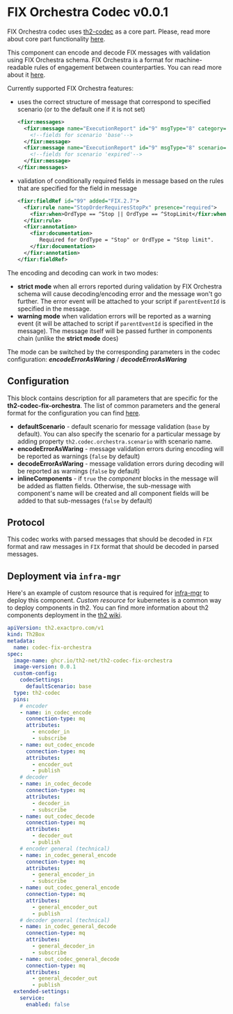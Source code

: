 # FIX Orchestra Codec v0.0.1

FIX Orchestra codec uses [th2-codec](https://github.com/th2-net/th2-codec) as a core part.
Please, read more about core part functionality [here](https://github.com/th2-net/th2-codec/blob/master/README.md).

This component can encode and decode FIX messages with validation using FIX Orchestra schema.
FIX Orchestra is a format for machine-readable rules of engagement between counterparties.
You can read more about it [here](https://github.com/FIXTradingCommunity/fix-orchestra-spec/blob/master/v1-0-STANDARD/orchestra_spec.md).

Currently supported FIX Orchestra features:
+ uses the correct structure of message that correspond to specified scenario (or to the default one if it is not set)
  ```xml
  <fixr:messages>
    <fixr:message name="ExecutionReport" id="9" msgType="8" category="SingleGeneralOrderHandling" section="Trade" added="FIX.2.7" abbrName="ExecRpt" flow="Executions">
      <!--fields for scenario 'base'-->
    </fixr:message>
    <fixr:message name="ExecutionReport" id="9" msgType="8" scenario="expired" flow="Executions">
      <!--fields for scenario 'expired'-->
    </fixr:message>
  </fixr:messages>
  ```
+ validation of conditionally required fields in message based on the rules that are specified for the field in message
  ```xml
  <fixr:fieldRef id="99" added="FIX.2.7">
    <fixr:rule name="StopOrderRequiresStopPx" presence="required">
      <fixr:when>OrdType == ^Stop || OrdType == ^StopLimit</fixr:when>
    </fixr:rule>
    <fixr:annotation>
      <fixr:documentation>
         Required for OrdType = "Stop" or OrdType = "Stop limit".
      </fixr:documentation>
    </fixr:annotation>
  </fixr:fieldRef>
  ```
  
The encoding and decoding can work in two modes:
+ **strict mode** when all errors reported during validation by FIX Orchestra schema will cause decoding/encoding error and the message won't go further.
The error event will be attached to your script if `parentEventId` is specified in the message.
+ **warning mode** when validation errors will be reported as a warning event (it will be attached to script if `parentEventId` is specified in the message).
The message itself will be passed further in components chain (unlike the **strict mode** does)

The mode can be switched by the corresponding parameters in the codec configuration: _**encodeErrorAsWaring**_ / _**decodeErrorAsWaring**_

## Configuration

This block contains description for all parameters that are specific for the **th2-codec-fix-orchestra**.
The list of common parameters and the general format for the configuration you can find [here](https://github.com/th2-net/th2-codec/blob/master/README.md#codec-settings).

+ **defaultScenario** - default scenario for message validation (`base` by default).
  You can also specify the scenario for a particular message by adding property `th2.codec.orchestra.scenario` with scenario name. 
+ **encodeErrorAsWaring** - message validation errors during encoding will be reported as warnings (`false` by default)
+ **decodeErrorAsWaring** - message validation errors during decoding will be reported as warnings (`false` by default)
+ **inlineComponents** - if `true` the _component_ blocks in the message will be added as flatten fields.
  Otherwise, the sub-message with component's name will be created and all component fields will be added to that sub-messages (`false` by default) 

## Protocol

This codec works with parsed messages that should be decoded in `FIX` format and raw messages in `FIX` format that should be decoded in parsed messages.

## Deployment via `infra-mgr`

Here's an example of custom resource that is required for [infra-mgr](https://github.com/th2-net/th2-infra-mgr) to deploy this component.
_Custom resource_ for kubernetes is a common way to deploy components in th2.
You can find more information about th2 components deployment in the [th2 wiki](https://github.com/th2-net/th2-documentation/wiki).

```yaml
apiVersion: th2.exactpro.com/v1
kind: Th2Box
metadata:
  name: codec-fix-orchestra
spec:
  image-name: ghcr.io/th2-net/th2-codec-fix-orchestra
  image-version: 0.0.1
  custom-config:
    codecSettings:
      defaultScenario: base
  type: th2-codec
  pins:
    # encoder
    - name: in_codec_encode
      connection-type: mq
      attributes:
        - encoder_in
        - subscribe
    - name: out_codec_encode
      connection-type: mq
      attributes:
        - encoder_out
        - publish
    # decoder
    - name: in_codec_decode
      connection-type: mq
      attributes:
        - decoder_in
        - subscribe
    - name: out_codec_decode
      connection-type: mq
      attributes:
        - decoder_out
        - publish
    # encoder general (technical)
    - name: in_codec_general_encode
      connection-type: mq
      attributes:
        - general_encoder_in
        - subscribe
    - name: out_codec_general_encode
      connection-type: mq
      attributes:
        - general_encoder_out
        - publish
    # decoder general (technical)
    - name: in_codec_general_decode
      connection-type: mq
      attributes:
        - general_decoder_in
        - subscribe
    - name: out_codec_general_decode
      connection-type: mq
      attributes:
        - general_decoder_out
        - publish
  extended-settings:
    service:
      enabled: false
```
